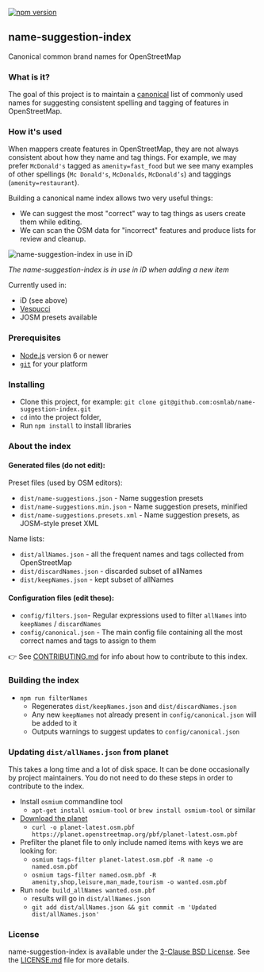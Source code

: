 [![npm version](https://badge.fury.io/js/name-suggestion-index.svg)](https://badge.fury.io/js/name-suggestion-index)

## name-suggestion-index

Canonical common brand names for OpenStreetMap


### What is it?

The goal of this project is to maintain a [canonical](https://en.wikipedia.org/wiki/Canonicalization)
list of commonly used names for suggesting consistent spelling and tagging of features
in OpenStreetMap.


### How it's used

When mappers create features in OpenStreetMap, they are not always consistent about how they
name and tag things. For example, we may prefer `McDonald's` tagged as `amenity=fast_food`
but we see many examples of other spellings (`Mc Donald's`, `McDonalds`, `McDonald’s`) and
taggings (`amenity=restaurant`).

Building a canonical name index allows two very useful things:
- We can suggest the most "correct" way to tag things as users create them while editing.
- We can scan the OSM data for "incorrect" features and produce lists for review and cleanup.

![name-suggestion-index in use in iD](http://i.imgur.com/9p1E6S4.gif)

*The name-suggestion-index is in use in iD when adding a new item*

Currently used in:
* iD (see above)
* [Vespucci](http://vespucci.io/tutorials/name_suggestions/)
* JOSM presets available


### Prerequisites

* [Node.js](https://nodejs.org/) version 6 or newer
* [`git`](https://www.atlassian.com/git/tutorials/install-git/) for your platform


### Installing

* Clone this project, for example:
  `git clone git@github.com:osmlab/name-suggestion-index.git`
* `cd` into the project folder,
* Run `npm install` to install libraries


### About the index

#### Generated files (do not edit):

Preset files (used by OSM editors):
* `dist/name-suggestions.json` - Name suggestion presets
* `dist/name-suggestions.min.json` - Name suggestion presets, minified
* `dist/name-suggestions.presets.xml` - Name suggestion presets, as JOSM-style preset XML

Name lists:
* `dist/allNames.json` - all the frequent names and tags collected from OpenStreetMap
* `dist/discardNames.json` - discarded subset of allNames
* `dist/keepNames.json` - kept subset of allNames

#### Configuration files (edit these):

* `config/filters.json`- Regular expressions used to filter `allNames` into `keepNames` / `discardNames`
* `config/canonical.json` - The main config file containing all the most correct names and tags to assign to them

:point_right: See [CONTRIBUTING.md](CONTRIBUTING.md) for info about how to contribute to this index.


### Building the index

* `npm run filterNames`
  * Regenerates `dist/keepNames.json` and `dist/discardNames.json`
  * Any new `keepNames` not already present in `config/canonical.json` will be added to it
  * Outputs warnings to suggest updates to `config/canonical.json`


### Updating `dist/allNames.json` from planet

This takes a long time and a lot of disk space. It can be done occasionally by project maintainers.
You do not need to do these steps in order to contribute to the index.

- Install `osmium` commandline tool
  - `apt-get install osmium-tool` or `brew install osmium-tool` or similar
- [Download the planet](http://planet.osm.org/pbf/)
  - `curl -o planet-latest.osm.pbf https://planet.openstreetmap.org/pbf/planet-latest.osm.pbf`
- Prefilter the planet file to only include named items with keys we are looking for:
  - `osmium tags-filter planet-latest.osm.pbf -R name -o named.osm.pbf`
  - `osmium tags-filter named.osm.pbf -R amenity,shop,leisure,man_made,tourism -o wanted.osm.pbf`
- Run `node build_allNames wanted.osm.pbf`
  - results will go in `dist/allNames.json`
  - `git add dist/allNames.json && git commit -m 'Updated dist/allNames.json'`


### License

name-suggestion-index is available under the [3-Clause BSD License](https://opensource.org/licenses/BSD-3-Clause).
See the [LICENSE.md](LICENSE.md) file for more details.
